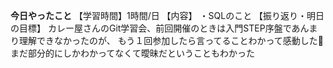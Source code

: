 **今日やったこと**
【学習時間】1時間/日
【内容】
・SQLのこと
【振り返り・明日の目標】
カレー屋さんのGit学習会、前回開催のときは入門STEP序盤であんまり理解できなかったのが、
もう１回参加したら言ってることわかって感動した🍛
まだ部分的にしかわかってなくて曖昧だということもわかった